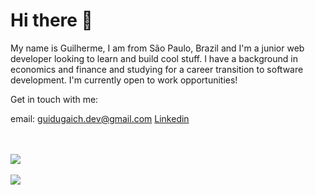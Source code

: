 # Hi there 👋

My name is Guilherme, I am from São Paulo, Brazil and I'm a junior web developer looking to learn and build cool stuff. I have a background in economics and finance and studying for a career transition to software development. I'm currently open to work opportunities!

Get in touch with me:

email: guidugaich.dev@gmail.com
[Linkedin](https://www.linkedin.com/in/guidugaich/)


<br><br>
<img src="https://github-readme-stats.vercel.app/api/?username=guidugaich" />
<br><br>
<img src="https://github-readme-stats.vercel.app/api/top-langs/?username=guidugaich" />




